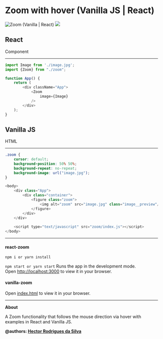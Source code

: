 # Zoom with hover (Vanilla JS | React)

<img alt="Zoom (Vanilla | React)" src="https://media.discordapp.net/attachments/794015985450352661/976484997118709840/unknown.png?width=1295&height=656"/>
<img src="https://cdn.discordapp.com/attachments/794015985450352661/976487611826843708/Screenshot_2022-05-18_11_12_32.png"/>

## React 
Component
<hr/>

```javascript
import Image from './image.jpg';
import {Zoom} from "./zoom";

function App() {
    return (
        <div className="App">
            <Zoom
                image={Image}
            />
        </div>
    );
}
```

## Vanilla JS
HTML
<hr/>

```css
.zoom {
    cursor: default;
    background-position: 50% 50%;
    background-repeat: no-repeat;
    background-image: url("image.jpg");
}
```

```javascript
<body>
    <div class="App">
        <div class="container">
            <figure class="zoom">
                <img alt="zoom" src="image.jpg" class="image__preview"/>
            </figure>
        </div>
    </div>
    
    <script type="text/javascript" src="zoom/index.js"></script>
</body>
```
<hr/>

#### react-zoom

`npm i or yarn install` 

`npm start or yarn start`
Runs the app in the development mode.\
Open [http://localhost:3000](http://localhost:3000) to view it in your browser.


#### vanilla-zoom

Open [index.html](https://github.com/HectorFront/template-zoom-javascript/blob/main/vanilla-zoom/index.html) to view it in your browser.
<hr/>

**About**

A Zoom functionality that follows the mouse direction via hover with examples in React and Vanilla JS.

**@authors: <a href="https://github.com/HectorFront">Hector Rodrigues da Silva</a>**
